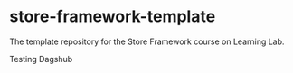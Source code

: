 # store-framework-template
The template repository for the Store Framework course on Learning Lab.

Testing Dagshub
